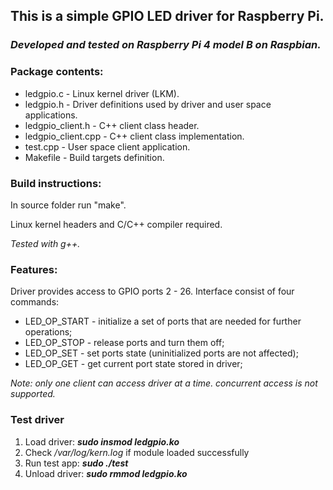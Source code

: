 
## This is a simple GPIO LED driver for Raspberry Pi.
### _Developed and tested on Raspberry Pi 4 model B on Raspbian._

### Package contents:

* ledgpio.c          - Linux kernel driver (LKM).
* ledgpio.h          - Driver definitions used by driver and user space applications.
* ledgpio_client.h   - C++ client class header.
* ledgpio_client.cpp - C++ client class implementation.
* test.cpp           - User space client application.
* Makefile           - Build targets definition.

### Build instructions:
In source folder run "make".

Linux kernel headers and C/C++ compiler required.

_Tested with g++._

### Features:
Driver provides access to GPIO ports 2 - 26.
Interface consist of four commands:
* LED_OP_START - initialize a set of ports that are needed for further operations;
* LED_OP_STOP - release ports and turn them off;
* LED_OP_SET - set ports state (uninitialized ports are not affected);
* LED_OP_GET - get current port state stored in driver;

_Note: only one client can access driver at a time. concurrent access is not supported._

### Test driver
1. Load driver: **_sudo insmod ledgpio.ko_**
2. Check _/var/log/kern.log_ if module loaded successfully
3. Run test app: **_sudo ./test_**
4. Unload driver: **_sudo rmmod ledgpio.ko_**
